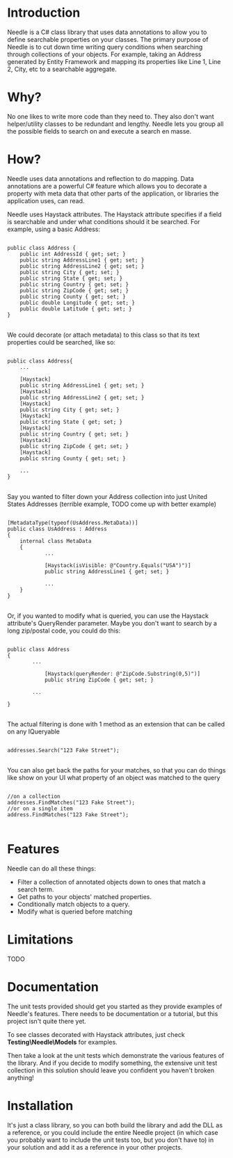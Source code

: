 Introduction
==============================================================================================================================
Needle is a C# class library that uses data annotations to allow you to define searchable properties on your classes. The primary purpose of Needle is to cut down time writing query conditions when searching through collections of your objects. For example, taking an Address generated by Entity Framework and mapping its properties like Line 1, Line 2, City, etc to a searchable aggregate.

Why?
==============================================================================================================================
No one likes to write more code than they need to. They also don't want helper/utility classes to be redundant and lengthy. Needle lets you group all the possible fields to search on and execute a search en masse.

How?
==============================================================================================================================
Needle uses data annotations and reflection to do mapping. Data annotations are a powerful C# feature which allows you to decorate a property with meta data that other parts of the application, or libraries the application uses, can read.

Needle uses Haystack attributes. The Haystack attribute specifies if a field is searchable and under what conditions should it be searched. For example, using a basic Address:

<pre>
<code>
public class Address {
    public int AddressId { get; set; }
    public string AddressLine1 { get; set; }
    public string AddressLine2 { get; set; }
    public string City { get; set; }
    public string State { get; set; }
    public string Country { get; set; }
    public string ZipCode { get; set; }
    public string County { get; set; }
    public double Longitude { get; set; }
    public double Latitude { get; set; }
}
</code>
</pre>

We could decorate (or attach metadata) to this class so that its text properties could be searched, like so:
<pre>
<code>
public class Address{
    ...

    [Haystack]
    public string AddressLine1 { get; set; }
    [Haystack]
    public string AddressLine2 { get; set; }
    [Haystack]
    public string City { get; set; }
    [Haystack]
    public string State { get; set; }
    [Haystack]
    public string Country { get; set; }
    [Haystack]
    public string ZipCode { get; set; }
    [Haystack]
    public string County { get; set; }

    ...
}
</code>
</pre>

Say you wanted to filter down your Address collection into just United States Addresses (terrible example, TODO come up with better example)
<pre>
<code>
[MetadataType(typeof(UsAddress.MetaData))]
public class UsAddress : Address
{
    internal class MetaData
    {
            ...

            [Haystack(isVisible: @"Country.Equals("USA")")]
            public string AddressLine1 { get; set; }

            ...
    }
}
</code>
</pre>

Or, if you wanted to modify what is queried, you can use the Haystack attribute's QueryRender parameter. Maybe you don't want to search by a long zip/postal code, you could do this:
<pre>
<code>
public class Address
{
        ...

            [Haystack(queryRender: @"ZipCode.Substring(0,5)")]
            public string ZipCode { get; set; }
        
        ...

}
</code>
</pre>

The actual filtering is done with 1 method as an extension that can be called on any IQueryable

<pre>
<code>
addresses.Search("123 Fake Street");
</code>
</pre>

You can also get back the paths for your matches, so that you can do things like show on your UI what property of an object was matched to the query
<pre>
<code>
//on a collection
addresses.FindMatches("123 Fake Street");
//or on a single item
address.FindMatches("123 Fake Street");
</code>
</pre>

Features
==============================================================================================================================
Needle can do all these things:
* Filter a collection of annotated objects down to ones that match a search term.
* Get paths to your objects' matched properties.
* Conditionally match objects to a query.
* Modify what is queried before matching

Limitations
==============================================================================================================================
TODO

Documentation
==============================================================================================================================
The unit tests provided should get you started as they provide examples of Needle's features. There needs to be documentation or a tutorial, but this project isn't quite there yet.

To see classes decorated with Haystack attributes, just check **Testing\Needle\Models** for examples.

Then take a look at the unit tests which demonstrate the various features of the library. And if you decide to modify something, the extensive unit test collection in this solution should leave you confident you haven't broken anything!

Installation
==============================================================================================================================
It's just a class library, so you can both build the library and add the DLL as a reference, or you could include the entire Needle project (in which case you probably want to include the unit tests too, but you don't have to) in your solution and add it as a reference in your other projects.